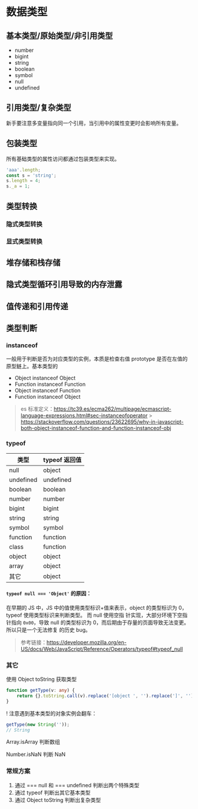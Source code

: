 # 数据类型

## 基本类型/原始类型/非引用类型

-   number
-   bigint
-   string
-   boolean
-   symbol
-   null
-   undefined

## 引用类型/复杂类型

新手要注意多变量指向同一个引用，当引用中的属性变更时会影响所有变量。

## 包装类型

所有基础类型的属性访问都通过包装类型来实现。

```js
'aaa'.length;
const s = 'string';
s.length = 4;
s._a = 1;
```

## 类型转换

### 隐式类型转换

### 显式类型转换

## 堆存储和栈存储

## 隐式类型循环引用导致的内存泄露

## 值传递和引用传递

## 类型判断

### instanceof

一般用于判断是否为对应类型的实例，本质是检查右值 prototype 是否在左值的原型鲢上。基本类型的

-   Object instanceof Object
-   Function instanceof Function
-   Object instanceof Function
-   Function instanceof Object

> es 标准定义：https://tc39.es/ecma262/multipage/ecmascript-language-expressions.html#sec-instanceofoperator >
> https://stackoverflow.com/questions/23622695/why-in-javascript-both-object-instanceof-function-and-function-instanceof-obj

### typeof

| 类型      | typeof 返回值 |
| --------- | ------------- |
| null      | object        |
| undefined | undefined     |
| boolean   | boolean       |
| number    | number        |
| bigint    | bigint        |
| string    | string        |
| symbol    | symbol        |
| function  | function      |
| class     | function      |
| object    | object        |
| array     | object        |
| 其它      | object        |

#### `typeof null === 'Object'` 的原因：

在早期的 JS 中，JS 中的值使用类型标识+值来表示，object 的类型标识为 0，typeof 使用类型标识来判断类型。 而 null 使用空指
针实现，大部分环境下空指针指向 `0x00`，导致 null 的类型标识为 0，而后期由于存量的页面导致无法变更。所以只是一个无法修复
的历史 bug。

> 参考链接：https://developer.mozilla.org/en-US/docs/Web/JavaScript/Reference/Operators/typeof#typeof_null

### 其它

使用 Object toString 获取类型

```ts
function getType(v: any) {
    return {}.toString.call(v).replace('[object ', '').replace(']', '');
}
```

! 注意遇到基本类型的对象实例会翻车：

```js
getType(new String(''));
// String
```

Array.isArray 判断数组

Number.isNaN 判断 NaN

### 常规方案

1. 通过 === null 和 === undefined 判断出两个特殊类型
2. 通过 typeof 判断出其它基本类型
3. 通过 Object toString 判断出复杂类型
